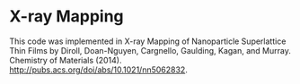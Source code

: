 # X-ray Mapping

This code was implemented in X-ray Mapping of Nanoparticle Superlattice Thin Films 
by Diroll, Doan-Nguyen, Cargnello, Gaulding, Kagan, and Murray. Chemistry of Materials (2014).
http://pubs.acs.org/doi/abs/10.1021/nn5062832.


